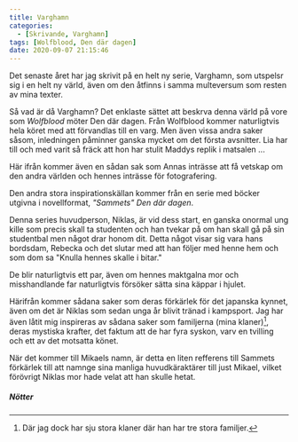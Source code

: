 ```yaml
---
title: Varghamn
categories:
  - [Skrivande, Varghamn]
tags: [Wolfblood, Den där dagen]
date: 2020-09-07 21:15:46
---
```

Det senaste året har jag skrivit på en helt ny serie, Varghamn, som utspelsr sig i en helt ny värld, även om den åtfinns i samma multeversum som resten av mina texter.

Så vad är då Varghamn? Det enklaste sättet att beskrva denna värld på vore som *Wolfblood* möter Den där dagen. Från Wolfblood kommer naturligtvis hela köret med att förvandlas till en varg. Men även vissa andra saker såsom, inledningen påminner ganska mycket om det första avsnitter. Lia har till och med varit så fräck att hon har stulit Maddys replik i matsalen ...

Här ifrån kommer även en sådan sak som Annas inträsse att få vetskap om den andra världen och hennes inträsse för fotografering.

Den andra stora inspirationskällan kommer från en serie med böcker utgivna i novellformat, *"Sammets" Den där dagen*.

Denna series huvudperson, Niklas, är vid dess start, en ganska onormal ung kille som precis skall ta studenten och han tvekar på om han skall gå på sin studentbal men något drar honom dit. Detta något visar sig vara hans bordsdam, Rebecka och det slutar med att han följer med henne hem och som dom sa "Knulla hennes skalle i bitar."

De blir naturligtvis ett par, även om hennes maktgalna mor och misshandlande far naturligtvis försöker sätta sina käppar i hjulet.

Härifrån kommer sådana saker som deras förkärlek för det japanska kynnet, även om det är Niklas som sedan unga år blivit tränad i kampsport. Jag har även låtit mig inspireras av sådana saker som familjerna (mina klaner)[^1], deras mystiska krafter, det faktum att de har fyra syskon, varv en tvilling och ett av det motsatta könet.

När det kommer till Mikaels namn, är detta en liten refferens till Sammets förkärlek till att namnge sina manliga huvudkäraktärer till just Mikael, vilket förövrigt Niklas mor hade velat att han skulle hetat.

##### Nötter

[^1]: Där jag dock har sju stora klaner där han har tre stora familjer.